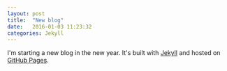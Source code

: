 ```yaml
---
layout: post
title:  "New blog"
date:   2016-01-03 11:23:32
categories: Jekyll
---
```


I'm starting a new blog in the new year. It's built with [Jekyll](http://jekyllrb.com/)
and hosted on [GitHub Pages](https://pages.github.com/). 
